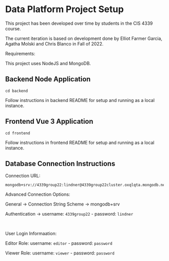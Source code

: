 # Data Platform Project Setup

This project has been developed over time by students in the CIS 4339 course.

The current iteration is based on development done by Elliot Farmer Garcia, Agatha	Molski and Chris	Blanco in Fall of 2022.

Requirements:

This project uses NodeJS and MongoDB.

## Backend Node Application
```
cd backend
```
Follow instructions in backend README for setup and running as a local instance.

## Frontend Vue 3 Application
```
cd frontend
```
Follow instructions in frontend README for setup and running as a local instance.

## Database Connection Instructions
Connection URL:
```
mongodb+srv://4339group22:lindner@4339group22cluster.oxqlqta.mongodb.net/DataPlatformProject
```
Advanced Connection Options:

General -> Connection String Scheme -> mongodb+srv

Authentication -> username: ``4339group22`` - password: ``lindner``

<br>

User Login Informaation:

Editor Role: username: ``editor`` - password: ``password``

Viewer Role: username: ``viewer`` - password: ``password``

